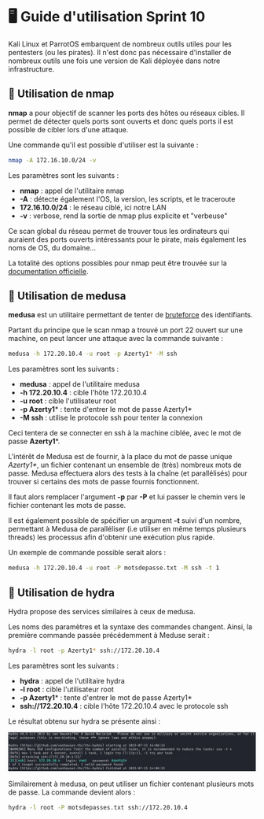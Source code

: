 # 🖥️ Guide d'utilisation Sprint 10

Kali Linux et ParrotOS embarquent de nombreux outils utiles pour les pentesters (ou les pirates). Il n'est donc pas nécessaire d'installer de nombreux outils une fois une version de Kali déployée dans notre infrastructure.

## 📍 Utilisation de nmap

**nmap** a pour objectif de scanner les ports des hôtes ou réseaux cibles. Il permet de détecter quels ports sont ouverts et donc quels ports il est possible de cibler lors d'une attaque.

Une commande qu'il est possible d'utiliser est la suivante :

```bash
nmap -A 172.16.10.0/24 -v
```

Les paramètres sont les suivants :

* **nmap** : appel de l'utilitaire nmap
* **-A** : détecte également l'OS, la version, les scripts, et le traceroute
* **172.16.10.0/24** : le réseau ciblé, ici notre LAN
* **-v** : verbose, rend la sortie de nmap plus explicite et "verbeuse"

Ce scan global du réseau permet de trouver tous les ordinateurs qui auraient des ports ouverts intéressants pour le pirate, mais également les noms de OS, du domaine...

La totalité des options possibles pour nmap peut être trouvée sur la [documentation officielle](https://nmap.org/man/fr/index.html).

## 👾 Utilisation de medusa

**medusa** est un utilitaire permettant de tenter de [bruteforce](https://fr.wikipedia.org/wiki/Attaque_par_force_brute) des identifiants.

Partant du principe que le scan nmap a trouvé un port 22 ouvert sur une machine, on peut lancer une attaque avec la commande suivante :

```bash
medusa -h 172.20.10.4 -u root -p Azerty1* -M ssh
```

Les paramètres sont les suivants :

* **medusa** : appel de l'utilitaire medusa
* **-h 172.20.10.4** : cible l'hôte 172.20.10.4
* **-u root** : cible l'utilisateur root
* **-p Azerty1*** : tente d'entrer le mot de passe Azerty1*
* **-M ssh** : utilise le protocole ssh pour tenter la connexion

Ceci tentera de se connecter en ssh à la machine ciblée, avec le mot de passe **Azerty1***.

L'intérêt de Medusa est de fournir, à la place du mot de passe unique _Azerty1*_, un fichier contenant un ensemble de (très) nombreux mots de passe. Medusa effectuera alors des tests à la chaîne (et parallélisés) pour trouver si certains des mots de passe fournis fonctionnent. 

Il faut alors remplacer l'argument **-p** par **-P** et lui passer le chemin vers le fichier contenant les mots de passe. 

Il est également possible de spécifier un argument **-t** suivi d'un nombre, permettant à Medusa de paralléliser (i.e utiliser en même temps plusieurs threads) les processus afin d'obtenir une exécution plus rapide.

Un exemple de commande possible serait alors :

```bash
medusa -h 172.20.10.4 -u root -P motsdepasse.txt -M ssh -t 1
```

## 🐍 Utilisation de hydra

Hydra propose des services similaires à ceux de medusa. 

Les noms des paramètres et la syntaxe des commandes changent. Ainsi, la première commande passée précédemment à Meduse serait :

```bash
hydra -l root -p Azerty1* ssh://172.20.10.4
```

Les paramètres sont les suivants :

* **hydra** : appel de l'utilitaire hydra
* **-l root** : cible l'utilisateur root
* **-p Azerty1*** : tente d'entrer le mot de passe Azerty1*
* **ssh://172.20.10.4** : cible l'hôte 172.20.10.4 avec le protocole ssh

Le résultat obtenu sur hydra se présente ainsi :

![Résultats hydra](Ressources/hydra_result.png)

Similairement à medusa, on peut utiliser un fichier contenant plusieurs mots de passe. La commande devient alors :

```bash
hydra -l root -P motsdepasses.txt ssh://172.20.10.4
```


